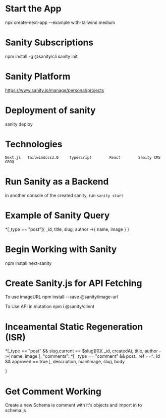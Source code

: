 # Start the App
npx create-next-app --example with-tailwind medium

# Sanity Subscriptions
npm install -g @sanity/cli
sanity init

# Sanity Platform
https://www.sanity.io/manage/personal/projects


# Deployment of sanity
sanity deploy


# Technologies
`Next.js   Tailwindcss3.0     Typescript        React        Sanity CMS        GROQ`

# Run Sanity as a Backend
in another console of the created sanity, run `sanity start`

# Example of Sanity Query
*[_type == "post"]{
  _id,
  title,
  slug,
  author ->{
  name,
  image
}
}

# Begin Working with Sanity
npm install next-sanity

# Create Sanity.js for API Fetching

To use imageURL 
npm install --save @sanity/image-url

To Use API in mutation
npm i @sanity/client

# Inceamental Static Regeneration (ISR)

*[_type == "post" && slug.current == $slug][0]{
  _id,
  createdAt,
  title,
  author ->{
   name,
   image
  },
  "comments": *[
    _type == "comment" &&
    post._ref ==^._id &&
    approved == true
    ],
  description,
  mainImage,
  slug,
  body

}

# Get Comment Working
Create a new Schema ie comment with it's objects and import in to schema.js

